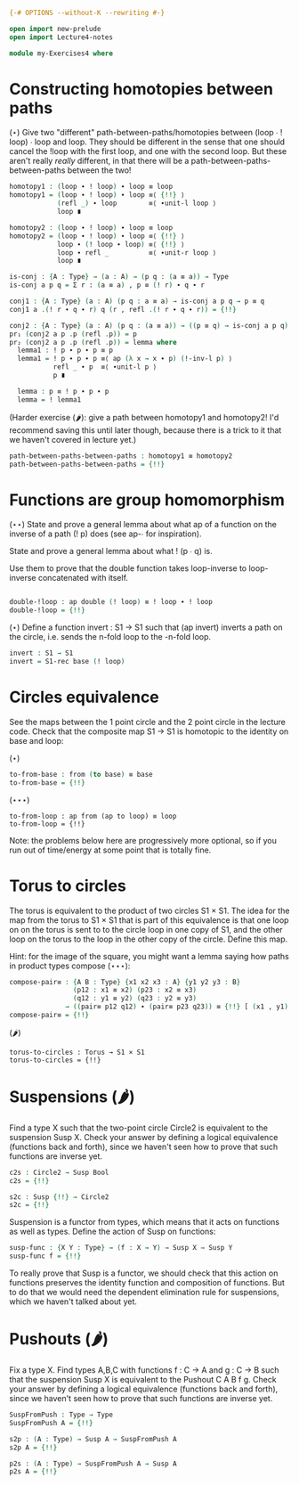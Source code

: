 ```agda
{-# OPTIONS --without-K --rewriting #-}

open import new-prelude
open import Lecture4-notes

module my-Exercises4 where
```

# Constructing homotopies between paths

(⋆) Give two "different" path-between-paths/homotopies between (loop ∙ !
loop) ∙ loop and loop.  They should be different in the sense that one
should cancel the !loop with the first loop, and one with the second
loop.  But these aren't really *really* different, in that there will be
a path-between-paths-between-paths between the two!  

```agda
homotopy1 : (loop ∙ ! loop) ∙ loop ≡ loop
homotopy1 = (loop ∙ ! loop) ∙ loop ≡⟨ {!!} ⟩
            (refl _) ∙ loop        ≡⟨ ∙unit-l loop ⟩
            loop ∎

homotopy2 : (loop ∙ ! loop) ∙ loop ≡ loop
homotopy2 = (loop ∙ ! loop) ∙ loop ≡⟨ {!!} ⟩
            loop ∙ (! loop ∙ loop) ≡⟨ {!!} ⟩
            loop ∙ refl _          ≡⟨ ∙unit-r loop ⟩
            loop ∎

is-conj : {A : Type} → (a : A) → (p q : (a ≡ a)) → Type
is-conj a p q = Σ r ꞉ (a ≡ a) , p ≡ (! r) ∙ q ∙ r

conj1 : {A : Type} (a : A) (p q : a ≡ a) → is-conj a p q → p ≡ q
conj1 a .(! r ∙ q ∙ r) q (r , refl .(! r ∙ q ∙ r)) = {!!}

conj2 : {A : Type} (a : A) (p q : (a ≡ a)) → ((p ≡ q) → is-conj a p q)
pr₁ (conj2 a p .p (refl .p)) = p
pr₂ (conj2 a p .p (refl .p)) = lemma where
  lemma1 : ! p ∙ p ∙ p ≡ p
  lemma1 = ! p ∙ p ∙ p ≡⟨ ap (λ x → x ∙ p) (!-inv-l p) ⟩
           refl _ ∙ p  ≡⟨ ∙unit-l p ⟩
           p ∎

  lemma : p ≡ ! p ∙ p ∙ p
  lemma = ! lemma1
```

(Harder exercise (🌶️): give a path between homotopy1 and
homotopy2! I'd recommend saving this until later though, because there
is a trick to it that we haven't covered in lecture yet.)

```agda
path-between-paths-between-paths : homotopy1 ≡ homotopy2
path-between-paths-between-paths = {!!}
```

# Functions are group homomorphism 

(⋆⋆) State and prove a general lemma about what ap of a function on the
inverse of a path (! p) does (see ap-∙ for inspiration).  

State and prove a general lemma about what ! (p ∙ q) is.  

Use them to prove that the double function takes loop-inverse to
loop-inverse concatenated with itself.

```agda

double-!loop : ap double (! loop) ≡ ! loop ∙ ! loop
double-!loop = {!!}
```

(⋆) Define a function invert : S1 → S1 such that (ap invert) inverts a path
on the circle, i.e. sends the n-fold loop to the -n-fold loop.  

```agda
invert : S1 → S1
invert = S1-rec base (! loop)
```

# Circles equivalence

See the maps between the 1 point circle and the 2 point circle in the
lecture code.  Check that the composite map S1 → S1
is homotopic to the identity on base and loop:

(⋆) 

```agda
to-from-base : from (to base) ≡ base
to-from-base = {!!}
```

(⋆⋆⋆) 

```
to-from-loop : ap from (ap to loop) ≡ loop
to-from-loop = {!!}
```

Note: the problems below here are progressively more optional, so if you
run out of time/energy at some point that is totally fine.  

# Torus to circles

The torus is equivalent to the product of two circles S1 × S1.  The idea
for the map from the torus to S1 × S1 that is part of this equivalence
is that one loop on on the torus is sent to to the circle loop in one
copy of S1, and the other loop on the torus to the loop in the other
copy of the circle.  Define this map.  

Hint: for the image of the square, you might want a lemma saying how
paths in product types compose (⋆⋆⋆):

```agda
compose-pair≡ : {A B : Type} {x1 x2 x3 : A} {y1 y2 y3 : B}
                (p12 : x1 ≡ x2) (p23 : x2 ≡ x3)
                (q12 : y1 ≡ y2) (q23 : y2 ≡ y3)
              → ((pair≡ p12 q12) ∙ (pair≡ p23 q23)) ≡ {!!} [ (x1 , y1) ≡ (x3 , y3) [ A × B ] ]
compose-pair≡ = {!!}
```

(🌶️)
```
torus-to-circles : Torus → S1 × S1
torus-to-circles = {!!}
```

# Suspensions (🌶️)

Find a type X such that the two-point circle Circle2 is equivalent to
the suspension Susp X.  Check your answer by defining a logical
equivalence (functions back and forth), since we haven't seen how to
prove that such functions are inverse yet.

```agda
c2s : Circle2 → Susp Bool
c2s = {!!}

s2c : Susp {!!} → Circle2
s2c = {!!}
```

Suspension is a functor from types, which means that it acts on
functions as well as types.  Define the action of Susp on functions:

```agda
susp-func : {X Y : Type} → (f : X → Y) → Susp X → Susp Y
susp-func f = {!!} 
```

To really prove that Susp is a functor, we should check that this action
on functions preserves the identity function and composition of
functions. But to do that we would need the dependent elimination rule
for suspensions, which we haven't talked about yet.

# Pushouts (🌶️)

Fix a type X.  Find types A,B,C with functions f : C → A and g : C → B
such that the suspension Susp X is equivalent to the Pushout C A B f g.
Check your answer by defining a logical equivalence (functions back and
forth), since we haven't seen how to prove that such functions are
inverse yet.

```agda
SuspFromPush : Type → Type
SuspFromPush A = {!!}

s2p : (A : Type) → Susp A → SuspFromPush A
s2p A = {!!}

p2s : (A : Type) → SuspFromPush A → Susp A
p2s A = {!!}
```

